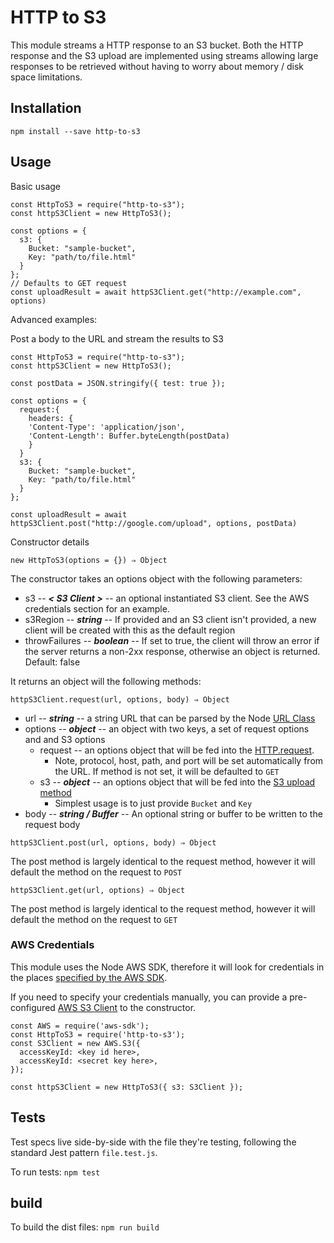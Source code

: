 # HTTP to S3

This module streams a HTTP response to an S3 bucket. Both the HTTP response and the S3 upload are implemented using streams allowing large responses to be retrieved without having to worry about memory / disk space limitations.

## Installation
`npm install --save http-to-s3`

## Usage

Basic usage
```
const HttpToS3 = require("http-to-s3");
const httpS3Client = new HttpToS3();

const options = {
  s3: {
    Bucket: "sample-bucket",
    Key: "path/to/file.html"
  }
};
// Defaults to GET request
const uploadResult = await httpS3Client.get("http://example.com", options)
```

Advanced examples:

Post a body to the URL and stream the results to S3
```
const HttpToS3 = require("http-to-s3");
const httpS3Client = new HttpToS3();

const postData = JSON.stringify({ test: true });

const options = {
  request:{
    headers: {
    'Content-Type': 'application/json',
    'Content-Length': Buffer.byteLength(postData)
    }
  }
  s3: {
    Bucket: "sample-bucket",
    Key: "path/to/file.html"
  }
};

const uploadResult = await httpS3Client.post("http://google.com/upload", options, postData)
```

Constructor details

`new HttpToS3(options = {}) ⇒ Object`

The constructor takes an options object with the following parameters:
* s3 -- ***< S3 Client >*** -- an optional instantiated S3 client. See the AWS credentials section for an example.
* s3Region -- ***string*** -- If provided and an S3 client isn't provided, a new client will be created with this as the default region
* throwFailures -- ***boolean*** -- If set to true, the client will throw an error if the server returns a non-2xx response, otherwise an object is returned. Default: false

It returns an object will the following methods:

`httpS3Client.request(url, options, body) ⇒ Object`
* url -- ***string*** -- a string URL that can be parsed by the Node [URL Class](https://nodejs.org/api/url.html)
* options -- ***object*** -- an object with two keys, a set of request options and and S3 options
  * request -- an options object that will be fed into the [HTTP.request](https://nodejs.org/api/http.html#http_http_request_options_callback).
    * Note, protocol, host, path, and port will be set automatically from the URL. If method is not set, it will be defaulted to `GET`
  * s3 -- ***object*** -- an options object that will be fed into the [S3 upload method](http://docs.aws.amazon.com/AWSJavaScriptSDK/latest/AWS/S3.html#upload-property)
    * Simplest usage is to just provide `Bucket` and `Key`
* body -- ***string /  Buffer*** -- An optional string or buffer to be written to the request body

`httpS3Client.post(url, options, body) ⇒ Object`

The post method is largely identical to the request method, however it will default the method on the request to `POST`

`httpS3Client.get(url, options) ⇒ Object`

The post method is largely identical to the request method, however it will default the method on the request to `GET`


### AWS Credentials
This module uses the Node AWS SDK, therefore it will look for credentials in the places [specified by the AWS SDK](http://docs.aws.amazon.com/AWSJavaScriptSDK/guide/node-configuring.html#Setting_AWS_Credentials).

If you need to specify your credentials manually, you can provide a pre-configured [AWS S3 Client](http://docs.aws.amazon.com/AWSJavaScriptSDK/latest/AWS/S3.html) to the constructor.
```
const AWS = require('aws-sdk');
const HttpToS3 = require('http-to-s3');
const S3Client = new AWS.S3({
  accessKeyId: <key id here>,
  accessKeyId: <secret key here>,
});

const httpS3Client = new HttpToS3({ s3: S3Client });
```


## Tests
Test specs live side-by-side with the file they're testing, following the standard Jest pattern `file.test.js`.

To run tests: `npm test`

## build

To build the dist files: `npm run build`
